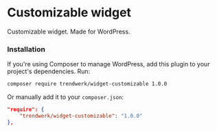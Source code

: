 Customizable widget
====

Customizable widget. Made for WordPress.

### Installation
If you're using Composer to manage WordPress, add this plugin to your project's dependencies. Run:
```sh
composer require trendwerk/widget-customizable 1.0.0
```

Or manually add it to your `composer.json`:
```json
"require": {
	"trendwerk/widget-customizable": "1.0.0"
},
```
